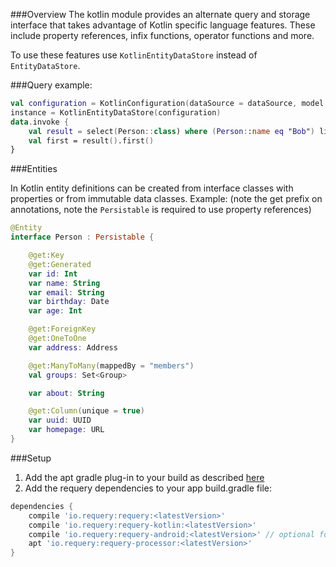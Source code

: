 ###Overview
The kotlin module provides an alternate query and storage interface that takes advantage of Kotlin specific language features. These include property references, infix functions, operator functions and more.

To use these features use `KotlinEntityDataStore` instead of `EntityDataStore`. 

###Query example:
```kotlin
val configuration = KotlinConfiguration(dataSource = dataSource, model = Models.DEFAULT)
instance = KotlinEntityDataStore(configuration)
data.invoke {
    val result = select(Person::class) where (Person::name eq "Bob") limit 5
    val first = result().first()
}
```

###Entities

In Kotlin entity definitions can be created from interface classes with properties or from immutable data classes.
Example: (note the get prefix on annotations, note the `Persistable` is required to use property references)
```kotlin
@Entity
interface Person : Persistable {

    @get:Key
    @get:Generated
    var id: Int
    var name: String
    var email: String
    var birthday: Date
    var age: Int

    @get:ForeignKey
    @get:OneToOne
    var address: Address

    @get:ManyToMany(mappedBy = "members")
    val groups: Set<Group>

    var about: String

    @get:Column(unique = true)
    var uuid: UUID
    var homepage: URL
}
```

###Setup

1. Add the apt gradle plug-in to your build as described [here](https://github.com/requery/requery/wiki/Gradle-&-Annotation-processing)
2. Add the requery dependencies to your app build.gradle file:

```gradle
dependencies {
    compile 'io.requery:requery:<latestVersion>'
    compile 'io.requery:requery-kotlin:<latestVersion>'
    compile 'io.requery:requery-android:<latestVersion>' // optional for android support
    apt 'io.requery:requery-processor:<latestVersion>' 
}
```
